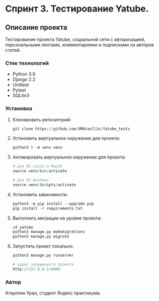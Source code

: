 # Спринт 3. Тестирование Yatube.

## Описание проекта

Тестирование проекта Yatube, социальной сети с авторизацией, персональными лентами, комментариями и подписками на авторов статей.

### Стек технологий

* Python 3.9
* Django 2.2
* Unittest
* Pytest
* SQLite3

### Установка

1. Клонировать репозиторий:

   ```python
   git clone https://github.com/UMAtaullin/Yatube_tests
   ```

2. Установить виртуальное окружение для проекта:

   ```python
   python3.9 -m venv venv
   ```

3. Активировать виртуальное окружение для проекта:

   ```python
   # для OS Lunix и MacOS
   source venv/bin/activate

   # для OS Windows
   source venv/Scripts/activate
   ```

4. Установить зависимости:

   ```python
   python3 -m pip install --upgrade pip
   pip install -r requirements.txt
   ```

5. Выполнить миграции на уровне проекта:

   ```python
   cd yatube
   python3 manage.py makemigrations
   python3 manage.py migrate
   ```

6. Запустить проект локально:

   ```python
   python3 manage.py runserver

   # адрес запущенного проекта
   http://127.0.0.1:8000
   ```

### Автор
Атауллин Урал, студент Яндекс практикумa.
